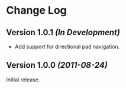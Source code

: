 Change Log
==========


Version 1.0.1 *(In Development)*
--------------------------------

 * Add support for directional pad navigation.



Version 1.0.0 *(2011-08-24)*
----------------------------

Initial release.
